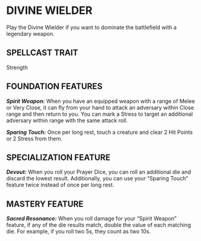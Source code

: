 ﻿---
tags:
  - SubClass
  - CharacterOption
name: 'DIVINE WIELDER'
description: 'Play the Divine Wielder if you want to dominate the battlefield with a legendary weapon.'
---
# DIVINE WIELDER

Play the Divine Wielder if you want to dominate the battlefield with a legendary weapon.

## SPELLCAST TRAIT

Strength

## FOUNDATION FEATURES

***Spirit Weapon:*** When you have an equipped weapon with a range of Melee or Very Close, it can fly from your hand to attack an adversary within Close range and then return to you. You can mark a Stress to target an additional adversary within range with the same attack roll.

***Sparing Touch:*** Once per long rest, touch a creature and clear 2 Hit Points or 2 Stress from them.

## SPECIALIZATION FEATURE

***Devout:*** When you roll your Prayer Dice, you can roll an additional die and discard the lowest result. Additionally, you can use your “Sparing Touch” feature twice instead of once per long rest.

## MASTERY FEATURE

***Sacred Resonance:*** When you roll damage for your “Spirit Weapon” feature, if any of the die results match, double the value of each matching die. For example, if you roll two 5s, they count as two 10s.
